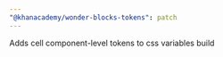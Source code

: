 ```yaml
---
"@khanacademy/wonder-blocks-tokens": patch
---
```


Adds cell component-level tokens to css variables build
